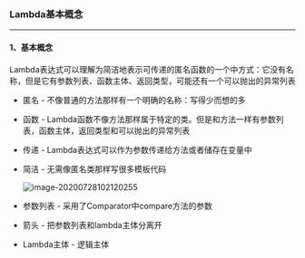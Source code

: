 ### Lambda基本概念

---

#### 1、基本概念

Lambda表达式可以理解为简洁地表示可传递的匿名函数的一个中方式：它没有名称，但是它有参数列表、函数主体、返回类型，可能还有一个可以抛出的异常列表

- 匿名 - 不像普通的方法那样有一个明确的名称：写得少而想的多

- 函数 - Lambda函数不像方法那样属于特定的类。但是和方法一样有参数列表，函数主体，返回类型和可以抛出的异常列表

- 传递 - Lambda表达式可以作为参数传递给方法或者储存在变量中

- 简洁 - 无需像匿名类那样写很多模板代码

  ![image-20200728102120255](https://i.loli.net/2020/07/28/EdPo5LWZuyB8pil.png)

- 参数列表 - 采用了Comparator中compare方法的参数
- 箭头 - 把参数列表和lambda主体分离开
- Lambda主体 - 逻辑主体